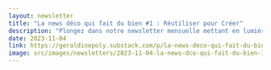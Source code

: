 ```yaml
---
layout: newsletter
title: "La news déco qui fait du bien #1 : Réutiliser pour Créer"
description: "Plongez dans notre newsletter mensuelle mettant en lumière la collaboration éco-créative avec la designer Sonia Laudet. Explorez la tendance du recyclage décoratif, des astuces pour une illumination optimale à l'approche de l'hiver, et une célébration de l'art durable."
date: 2023-11-04
link: https://geraldinepoly.substack.com/p/la-news-deco-qui-fait-du-bien-1-reutiliser
image: src/images/newsletters/2023-11-04-la-news-dco-qui-fait-du-bien-1-rutiliser-pour-crer.jpg
---
```

